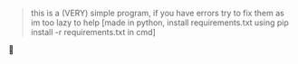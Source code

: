 > this is a (VERY) simple program, if you have errors try to fix them as im too lazy to help
> [made in python, install requirements.txt using pip install -r requirements.txt in cmd]
 
🔨
